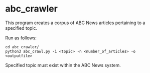 # abc_crawler

This program creates a corpus of ABC News articles pertaining to a specified topic. 

Run as follows:

```
cd abc_crawler/
python3 abc_crawl.py -i <topic> -n <number_of_articles> -o <outputfile>
```

Specified topic must exist within the ABC News system.
